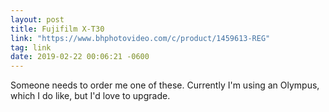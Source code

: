 ```yaml
---
layout: post
title: Fujifilm X-T30
link: "https://www.bhphotovideo.com/c/product/1459613-REG"
tag: link
date: 2019-02-22 00:06:21 -0600
---
```

Someone needs to order me one of these. Currently I'm using an Olympus, which I do like, but I'd love to upgrade. 